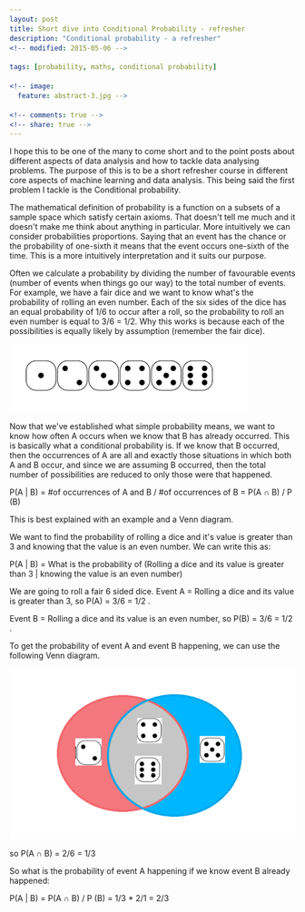 ```yaml
---
layout: post
title: Short dive into Conditional Probability - refresher
description: "Conditional probability - a refresher"
<!-- modified: 2015-05-06 -->

tags: [probability, maths, conditional probability]

<!-- image:
  feature: abstract-3.jpg -->

<!-- comments: true -->
<!-- share: true -->
---
```


I hope this to be one of the many to come short and to the point posts about different aspects of data analysis and how to tackle data analysing problems. The purpose of this is to be a short refresher course in different core aspects of machine learning and data analysis. This being said the first problem I tackle is the Conditional probability.

The mathematical definition of probability is a function on a subsets of a sample space which satisfy certain axioms. That doesn't tell me much and it doesn't make me think about anything in particular. More intuitively we can consider probabilities proportions. Saying that an event has the chance or the probability of one-sixth it means that the event occurs one-sixth of the time. This is a more intuitively interpretation and it suits our purpose.

Often we calculate a probability by dividing the number of favourable events (number of events when things go our way) to the total number of events. For example, we have a fair dice and we want to know what's the probability of rolling an even number. Each of the six sides of the dice has an equal probability of 1/6 to occur after a roll, so the probability to roll an even number is equal to 3/6 = 1/2. Why this works is because each of the possibilities is equally likely by assumption (remember the fair dice).

<div style="align: center;"><img src="/images/dice.png" alt="dice"></div>

Now that we've established what simple probability means, we want to know how often A occurs when we know that B has already occurred. This is basically what a conditional probability is. If we know that B occurred, then the occurrences of A are all and exactly those situations in which both A and B occur, and since we are assuming B occurred, then the total number of possibilities are reduced to only those were that happened.

P(A | B) = #of occurrences of A and B / #of occurrences of B = P(A ∩ B) / P (B)

This is best explained with an example and a Venn diagram. 

We want to find the probability of rolling a dice and it's value is greater than 3 and knowing that the value is an even number. We can write this as:

P(A | B) = What is the probability of (Rolling a dice and its value is greater than 3 | knowing the value is an even number)

We are going to roll a fair 6 sided dice. Event A = Rolling a dice and its value is greater than 3, so P(A) = 3/6 = 1/2 .

Event B = Rolling a dice and its value is an even number, so P(B) = 3/6 = 1/2 .

To get the probability of event A and event B happening, we can use the following Venn diagram.

<div style="align: center;"><img src="/images/Venn.png" alt="dice"></div>

so P(A ∩ B) = 2/6 = 1/3

So what is the probability of event A happening if we know event B already happened:

P(A | B) = P(A ∩ B) / P (B) = 1/3 * 2/1 = 2/3
